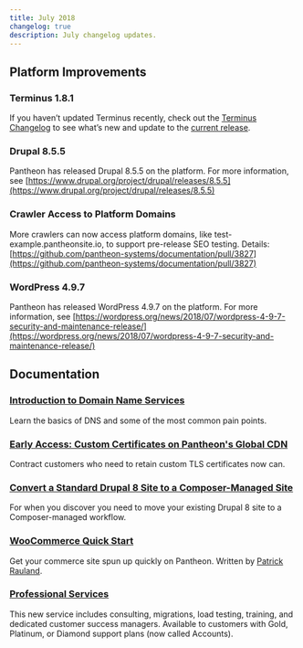 ```yaml
---
title: July 2018
changelog: true
description: July changelog updates.
---
```

## Platform Improvements
### Terminus 1.8.1
If you haven’t updated Terminus recently, check out the <a data-proofer-ignore href="/docs/guides/terminus/updates/#changelog">Terminus Changelog</a> to see what’s new and update to the <a data-proofer-ignore href="/docs/guides/terminus/updates/#update-to-the-current-release">current release</a>.

### Drupal 8.5.5
Pantheon has released Drupal 8.5.5 on the platform. For more information, see [https://www.drupal.org/project/drupal/releases/8.5.5](https://www.drupal.org/project/drupal/releases/8.5.5)

### Crawler Access to Platform Domains
More crawlers can now access platform domains, like test-example.pantheonsite.io, to support pre-release SEO testing. Details: [https://github.com/pantheon-systems/documentation/pull/3827](https://github.com/pantheon-systems/documentation/pull/3827)

### WordPress 4.9.7
Pantheon has released WordPress 4.9.7 on the platform. For more information, see [https://wordpress.org/news/2018/07/wordpress-4-9-7-security-and-maintenance-release/](https://wordpress.org/news/2018/07/wordpress-4-9-7-security-and-maintenance-release/)

## Documentation

### [Introduction to Domain Name Services](/guides/domains/dns)
Learn the basics of DNS and some of the most common pain points.

### [Early Access: Custom Certificates on Pantheon's Global CDN](/custom-certificates)
Contract customers who need to retain custom TLS certificates now can.

### [Convert a Standard Drupal 8 Site to a Composer-Managed Site](/guides/composer-convert)
For when you discover you need to move your existing Drupal 8 site to a Composer-managed workflow.

### [WooCommerce Quick Start](/guides/woocommerce)
Get your commerce site spun up quickly on Pantheon. Written by [Patrick Rauland](https://www.speakinginbytes.com/).

### [Professional Services](/guides/professional-services)

This new service includes consulting, migrations, load testing, training, and dedicated customer success managers. Available to customers with Gold, Platinum, or Diamond support plans (now called Accounts).
